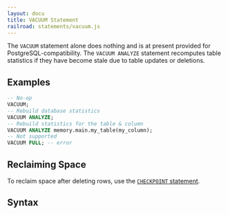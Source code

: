 ```yaml
---
layout: docu
title: VACUUM Statement
railroad: statements/vacuum.js
---
```


The `VACUUM` statement alone does nothing and is at present provided for PostgreSQL-compatibility.
The `VACUUM ANALYZE` statement recomputes table statistics if they have become stale due to table updates or deletions.

## Examples

```sql
-- No-op
VACUUM;
-- Rebuild database statistics
VACUUM ANALYZE;
-- Rebuild statistics for the table & column
VACUUM ANALYZE memory.main.my_table(my_column);
-- Not supported
VACUUM FULL; -- error
```

## Reclaiming Space

To reclaim space after deleting rows, use the [`CHECKPOINT` statement](checkpoint).

## Syntax

<div id="rrdiagram1"></div>

